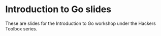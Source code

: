 # Introduction to Go slides

These are slides for the Introduction to Go workshop under the Hackers Toolbox series.